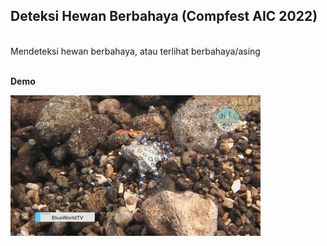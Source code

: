 ## Deteksi Hewan Berbahaya (Compfest AIC 2022)
<br>
Mendeteksi hewan berbahaya, atau terlihat berbahaya/asing
<br>
<br>

**Demo**

<img src="readme_md_img\detect_blue_ringed_octopus_gif.gif">